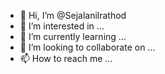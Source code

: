 - 👋 Hi, I’m @Sejalanilrathod
- 👀 I’m interested in ...
- 🌱 I’m currently learning ...
- 💞️ I’m looking to collaborate on ...
- 📫 How to reach me ...

<!---
Sejalanilrathod/Sejalanilrathod is a ✨ special ✨ repository because its `README.md` (this file) appears on your GitHub profile.
You can click the Preview link to take a look at your changes.
--->
